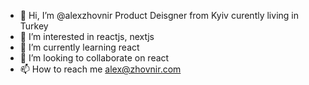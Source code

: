 - 👋 Hi, I’m @alexzhovnir Product Deisgner from Kyiv curently living in Turkey
- 👀 I’m interested in reactjs, nextjs
- 🌱 I’m currently learning react
- 💞️ I’m looking to collaborate on react
- 📫 How to reach me alex@zhovnir.com

<!---
alexzhovnir/alexzhovnir is a ✨ special ✨ repository because its `README.md` (this file) appears on your GitHub profile.
You can click the Preview link to take a look at your changes.
--->
